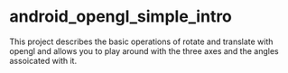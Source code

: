 # android_opengl_simple_intro
This project describes the basic operations of rotate and translate with opengl and allows you to play around with the three axes and the angles assoicated with it.
